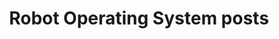 ---
title: "Robot Operating System posts"
layout: mycategory
permalink: /robot-operating-system/
author_profile: false
category: robot-operating-system
---